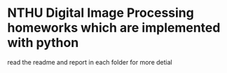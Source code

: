 # NTHU Digital Image Processing homeworks which are implemented with python
read the readme and report in each folder for more detial

